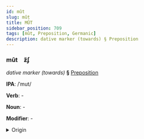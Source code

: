 ```yaml
---
id: mût
slug: mût
title: MÛT
sidebar_position: 709
tags: [mût, Preposition, Germanic]
description: dative marker (towards) § Preposition
---
```


### mût&emsp;<span kind="abugida">ƶ̆ʄ</span>

*dative marker (towards)* **§** [Preposition](../../tags/Preposition)

**IPA**: /ˈmut/

**Verb**: -

**Noun**: -

**Modifier**: -

<details>
    <summary>Origin</summary>
    Swedish mot /muːt/<br/>
    <em>Germanic Language Family</em>
</details>